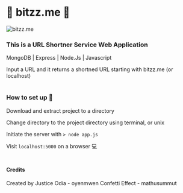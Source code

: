 #  🔗 bitzz.me 🔗

![bitzz.me](https://cdn.glitch.com/d158ad71-6fab-4a16-8439-3aa2acad57a1%2FScreen%20Shot%202019-10-20%20at%205.56.20%20PM.png?v=1571608715960)

### This is a URL Shortner Service Web Application

MongoDB | Express | Node.Js | Javascript 

Input a URL and it returns a shortned URL starting with bitzz.me (or localhost)

#

### How to set up 🔧

Download and extract project to a directory

Change directory to the project directory using terminal, or unix

Initiate the server with `` > node app.js ``

Visit ``localhost:5000`` on a browser 💻
#
#### Credits
Created by Justice Odia - oyenmwen
Confetti Effect - mathusummut

